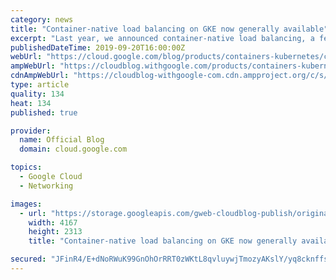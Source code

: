 ```yaml
---
category: news
title: "Container-native load balancing on GKE now generally available"
excerpt: "Last year, we announced container-native load balancing, a feature that allows you to create services using network endpoint groups (NEGs) so that requests to your service get load balanced directly to the containers serving the requests. Since announcing the beta, we have worked hard to improve the"
publishedDateTime: 2019-09-20T16:00:00Z
webUrl: "https://cloud.google.com/blog/products/containers-kubernetes/container-native-load-balancing-on-gke-now-generally-available/"
ampWebUrl: "https://cloudblog.withgoogle.com/products/containers-kubernetes/container-native-load-balancing-on-gke-now-generally-available/amp/"
cdnAmpWebUrl: "https://cloudblog-withgoogle-com.cdn.ampproject.org/c/s/cloudblog.withgoogle.com/products/containers-kubernetes/container-native-load-balancing-on-gke-now-generally-available/amp/"
type: article
quality: 134
heat: 134
published: true

provider:
  name: Official Blog
  domain: cloud.google.com

topics:
  - Google Cloud
  - Networking

images:
  - url: "https://storage.googleapis.com/gweb-cloudblog-publish/original_images/002-GoogleCloud-Blog-Header_xeak7mk.png"
    width: 4167
    height: 2313
    title: "Container-native load balancing on GKE now generally available"

secured: "JFinR4/E+dNoRWuK99GnOhOrRRT0zWKtL8qvluywjTmozyAKslY/yq8cknffscyva/gk5rEMeeEr7jjfjHRpN9hdX2fbSWXbe7kGGhB8PS+v8cX1dPuz3pMEZUEQAQtsi/Zr8wgJFKFWDJTppCudYoU7umMZHzTxZ9csvD9CN0aYcNmEwHqiUxXqIrJSSBHw+rlv8wbuq4pp4QSpkdqpqzdRxtRBxASuc9W+Czper4mTQiK8sBjjy9W4GGqcPUlbNuvyug0p6ABHajTnRVDIFs42gop0SuZYyTl1SByM6RN6Pq8p55idaeMRUoidlaXeo3XqcE/1PUvnd3asCv/1QA==;3BK7cAwOpyClE8OJV/3eww=="
---
```


